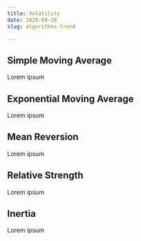 ```yaml
---
title: Volatility
date: 2020-09-28
slug: algorithms-trend

---
```

## Simple Moving Average

Lorem ipsum

## Exponential Moving Average

Lorem ipsum

## Mean Reversion

Lorem ipsum

## Relative Strength

Lorem ipsum

## Inertia

Lorem ipsum